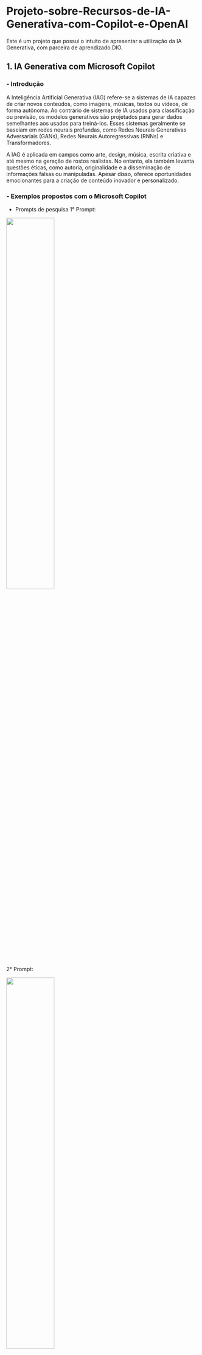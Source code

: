 # Projeto-sobre-Recursos-de-IA-Generativa-com-Copilot-e-OpenAI
Este é um projeto que possui o intuito de apresentar a utilização da IA Generativa, com parceira de aprendizado DIO.

## 1. IA Generativa com Microsoft Copilot

### - Introdução
A Inteligência Artificial Generativa (IAG) refere-se a sistemas de IA capazes de criar novos conteúdos, como imagens, músicas, textos ou vídeos, de forma autônoma. Ao contrário de sistemas de IA usados para classificação ou previsão, os modelos generativos são projetados para gerar dados semelhantes aos usados para treiná-los. Esses sistemas geralmente se baseiam em redes neurais profundas, como Redes Neurais Generativas Adversariais (GANs), Redes Neurais Autoregressivas (RNNs) e Transformadores.

A IAG é aplicada em campos como arte, design, música, escrita criativa e até mesmo na geração de rostos realistas. No entanto, ela também levanta questões éticas, como autoria, originalidade e a disseminação de informações falsas ou manipuladas. Apesar disso, oferece oportunidades emocionantes para a criação de conteúdo inovador e personalizado.

### - Exemplos propostos com o Microsoft Copilot

- Prompts de pesquisa
1° Prompt: 
<p float="left">
 <img src="https://github.com/Mefest0/Projeto-sobre-Recursos-de-IA-Generativa-com-Copilot-e-OpenAI/blob/main/main%20project/input/Question01-basic.png" width="50%" />
</p> 
2° Prompt:
<p float="left">
 <img src="https://github.com/Mefest0/Projeto-sobre-Recursos-de-IA-Generativa-com-Copilot-e-OpenAI/blob/main/main%20project/input/Question02-basic.png" width="50%" /> 
</p>
3° Prompt:
<p float="left">
 <img src="https://github.com/Mefest0/Projeto-sobre-Recursos-de-IA-Generativa-com-Copilot-e-OpenAI/blob/main/main%20project/input/Question03-01-basic.png" width="50%" /> 
</p>

Respostas dos Prompts de pesquisa

1° Resposta:
<p float="left">
 <img src="https://github.com/Mefest0/Projeto-sobre-Recursos-de-IA-Generativa-com-Copilot-e-OpenAI/blob/main/main%20project/output/Request01-basic.png" width="70%" /> 
</p>
2° Resposta:
<p float="left">
 <img src="https://github.com/Mefest0/Projeto-sobre-Recursos-de-IA-Generativa-com-Copilot-e-OpenAI/blob/main/main%20project/output/Request02-01-basic.png" width="70%" /> 
 <img src="https://github.com/Mefest0/Projeto-sobre-Recursos-de-IA-Generativa-com-Copilot-e-OpenAI/blob/main/main%20project/output/Request02-02-basic.png" width="70%" />
</p>
3° Resposta:
<p float="left">
 <img src="https://github.com/Mefest0/Projeto-sobre-Recursos-de-IA-Generativa-com-Copilot-e-OpenAI/blob/main/main%20project/output/Request03-01-basic.png" width="70%" /> 
 <img src="https://github.com/Mefest0/Projeto-sobre-Recursos-de-IA-Generativa-com-Copilot-e-OpenAI/blob/main/main%20project/output/Request03-02-basic.png" width="70%" />
</p>

- Prompts de code Python & Java

1° Prompt: 
<p float="left">
 <img src="https://github.com/Mefest0/Projeto-sobre-Recursos-de-IA-Generativa-com-Copilot-e-OpenAI/blob/main/main%20project/input/Question01-CodePython.png" width="50%" />
</p> 
2° Prompt:
<p float="left">
 <img src="https://github.com/Mefest0/Projeto-sobre-Recursos-de-IA-Generativa-com-Copilot-e-OpenAI/blob/main/main%20project/input/Question01-CodeJava.png" width="50%" /> 
</p>

- Respostas dos Prompts de code

1° Resposta:
<p float="left">
 <img src="https://github.com/Mefest0/Projeto-sobre-Recursos-de-IA-Generativa-com-Copilot-e-OpenAI/blob/main/main%20project/output/Request01-CodePython.png" width="70%" /> 
</p>
2° Resposta:
<p float="left">
 <img src="https://github.com/Mefest0/Projeto-sobre-Recursos-de-IA-Generativa-com-Copilot-e-OpenAI/blob/main/main%20project/output/Request02-01-CodeJava.png" width="70%" /> 
 <img src="https://github.com/Mefest0/Projeto-sobre-Recursos-de-IA-Generativa-com-Copilot-e-OpenAI/blob/main/main%20project/output/Request02-02-CodeJava.png" width="70%" />
</p>

- Prompt geração de imagem

1° Prompt: 
<p float="left">
 <img src="https://github.com/Mefest0/Projeto-sobre-Recursos-de-IA-Generativa-com-Copilot-e-OpenAI/blob/main/main%20project/input/Question01-CreateImg.png" width="50%" />
</p> 

- Resposta da geração de imagem

1° Resposta:
<p float="left">
 <img src="https://github.com/Mefest0/Projeto-sobre-Recursos-de-IA-Generativa-com-Copilot-e-OpenAI/blob/main/main%20project/output/Request01-CreateImg.png" width="70%" /> 
</p>

### Referências do projeto:

<a href=“https://microsoftlearning.github.io/mslearn-ai-fundamentals/Instructions/Labs/12-generative-ai.html“>Explore generative AI with Microsoft Copilot</a>

<a href=“https://microsoftlearning.github.io/mslearn-ai-fundamentals/Instructions/Labs/13-azure-openai.html“>Explore Azure OpenAI</a>

<a href=“https://microsoftlearning.github.io/mslearn-ai-fundamentals/Instructions/Labs/14-azure-openai-content-filters.html“>Explore content filters in Azure OpenAI</a>

<a href="https://web.dio.me/track/microsoft-copilot-aiDIO">Microsoft Copilot AI</a>
